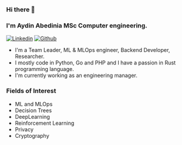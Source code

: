 ### Hi there 👋
### I'm Aydin Abedinia MSc Computer engineering.

[![Linkedin](https://img.shields.io/badge/-LinkedIn-blue?style=flat&logo=Linkedin&logoColor=white)](https://www.linkedin.com/in/aydin-abedinia-96b2276b/)
[![Github](https://img.shields.io/badge/-Github-000?style=flat&logo=Github&logoColor=white)](https://github.com/abedinia)

- I'm a Team Leader, ML & MLOps engineer, Backend Developer, Researcher.
- I mostly code in Python, Go and PHP and I have a passion in Rust programming language.
- I'm currently working as an engineering manager.

### Fields of Interest

- ML and MLOps
- Decision Trees
- DeepLearning
- Reinforcement Learning
- Privacy
- Cryptography

